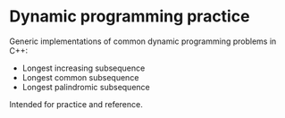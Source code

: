 # Dynamic programming practice

Generic implementations of common dynamic programming problems in C++:
* Longest increasing subsequence
* Longest common subsequence
* Longest palindromic subsequence

Intended for practice and reference.

